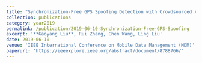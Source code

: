 ```yaml
---
title: "Synchronization-Free GPS Spoofing Detection with Crowdsourced Air Traffic Control Data"
collection: publications
category: year2019
permalink: /publication/2019-06-10-Synchronization-Free-GPS-Spoofing
excerpt: '**Gaoyang Liu**, Rui Zhang, Chen Wang, Ling Liu'
date: 2019-06-10
venue: 'IEEE International Conference on Mobile Data Management (MDM)'
paperurl: 'https://ieeexplore.ieee.org/abstract/document/8788766/'
---
```

